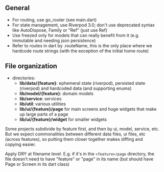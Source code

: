 ## General

- For routing, use go_router (see main.dart)
- For state management, use Riverpod 3.0; don't use deprecated syntax like AutoDispose, Family or "<Name>Ref" (just use Ref)
- Use freezed only for models that can really benefit from it (e.g. immutable and needing json persistence)
- Refer to routes in dart by <widget>.routeName, this is the only place where we hardcode route strings (with the exception of the initial home route)

## File organization

- directories:
  - **lib/data/{feature}**: ephemeral state (riverpod), persisted state (riverpod) and hardcoded data (and supporting enums)
  - **lib/model/{feature}**: domain models
  - **lib/service**: services
  - **lib/util**: various utilities
  - **lib/ui/{feature}/page** for main screens and huge widgets that make up large parts of a page
  - **lib/ui/{feature}/widget** for smaller widgets

Some projects subdivide by feature first, and then by ui, model, service, etc.  But we expect commonalities between different data files, ui files, etc (across features), so putting them closer together makes diffing and copying easier.

Apply DRY at filename level. E.g. if it's in the `<feature>/page` directory, the file doesn't need to have "feature" or "page" in its name (but should have Page or Screen in its dart class)
